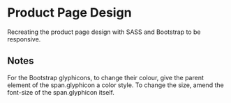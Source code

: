 Product Page Design
===================

Recreating the product page design with SASS and Bootstrap to be responsive.




Notes
-----

For the Bootstrap glyphicons, to change their colour, give the parent element of the span.glyphicon a color style. To change the size, amend the font-size of the span.glyphicon itself.